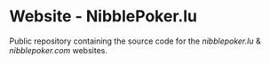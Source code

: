 # Website - NibblePoker.lu
Public repository containing the source code for the *nibblepoker.lu* & *nibblepoker.com* websites.

